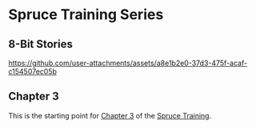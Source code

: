 # Spruce Training Series

## 8-Bit Stories

https://github.com/user-attachments/assets/a8e1b2e0-37d3-475f-acaf-c154507ec05b

## Chapter 3

This is the starting point for [Chapter 3](https://developer.spruce.bot/training/building-a-skill/your-family-values/) of the [Spruce Training](https://developer.spruce.bot/training/building-a-skill/).
